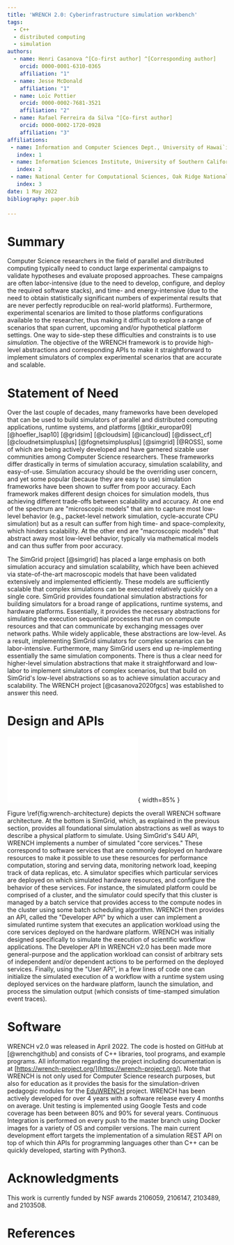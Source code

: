 ```yaml
---
title: 'WRENCH 2.0: Cyberinfrastructure simulation workbench'
tags:
  - C++
  - distributed computing
  - simulation
authors:
  - name: Henri Casanova ^[Co-first author] ^[Corresponding author]
    orcid: 0000-0001-6310-0365
    affiliation: "1"
  - name: Jesse McDonald
    affiliation: "1"
  - name: Loïc Pottier
    orcid: 0000-0002-7681-3521
    affiliation: "2"
  - name: Rafael Ferreira da Silva ^[Co-first author]
    orcid: 0000-0002-1720-0928
    affiliation: "3"
affiliations:
 - name: Information and Computer Sciences Dept., University of Hawai`i at Manoa
   index: 1
 - name: Information Sciences Institute, University of Southern California
   index: 2
 - name: National Center for Computational Sciences, Oak Ridge National Laboratory
   index: 3
date: 1 May 2022
bibliography: paper.bib

---
```


# Summary

Computer Science researchers in the field of parallel and distributed
computing typically need to conduct large experimental campaigns to
validate hypotheses and evaluate proposed approaches. These campaigns are
often labor-intensive (due to the need to develop, configure, and deploy
the required software stacks), and time- and energy-intensive (due to the need
to obtain statistically significant numbers of experimental results that
are never perfectly reproducible on real-world platforms). Furthermore,
experimental scenarios are limited to those platforms configurations
available to the researcher, thus making it difficult to explore a range of
scenarios that span current, upcoming and/or hypothetical platform
settings. One way to side-step these difficulties and constraints is to use
*simulation*.  The objective of the WRENCH framework is to provide
high-level abstractions and corresponding APIs to make it straightforward
to implement simulators of complex experimental scenarios that are accurate
and scalable.


# Statement of Need

Over the last couple of decades, many frameworks have been developed that
can be used to build simulators of parallel and distributed computing
applications, runtime systems, and platforms [@tikir_europar09]
[@hoefler_lsap10] [@gridsim] [@cloudsim] [@icancloud] [@dissect_cf]
[@cloudnetsimplusplus] [@fognetsimplusplus] [@simgrid] [@ROSS],
some of which are being actively developed and have garnered sizable user
communities among Computer Science researchers.
These frameworks differ drastically in terms of
simulation accuracy, simulation scalability, and easy-of-use. Simulation
accuracy should be the overriding user concern, and yet some popular
(because they are easy to use) simulation frameworks have been shown to
suffer from poor accuracy. Each framework makes different design choices
for simulation models, thus achieving different trade-offs between
scalability and accuracy. At one end of the spectrum are "microscopic
models" that aim to capture most low-level behavior (e.g., packet-level
network simulation, cycle-accurate CPU simulation) but as a result can
suffer from high time- and space-complexity, which hinders scalability.  At
the other end are "macroscopic models" that abstract away most low-level
behavior, typically via mathematical models and can thus suffer from poor
accuracy.

The SimGrid project [@simgrid] has placed a large emphasis on both simulation accuracy
and simulation scalability, which have been achieved via state-of-the-art
macroscopic models that have been validated extensively and implemented
efficiently. These models are sufficiently scalable that complex simulations
can be executed relatively quickly on a single core. SimGrid provides
foundational simulation abstractions for building simulators for a broad
range of applications, runtime systems, and hardware platforms.
Essentially, it provides the necessary abstractions for simulating the
execution sequential processes that run on compute resources and that can
communicate by exchanging messages over network paths.  While widely
applicable, these abstractions are low-level.  As a result, implementing
SimGrid simulators for complex scenarios can be labor-intensive.
Furthermore, many SimGrid users end up re-implementing essentially the same
simulation components. There is thus a clear need for higher-level
simulation abstractions that make it straightforward and low-labor to
implement simulators of complex scenarios, but that build on SimGrid's
low-level abstractions so as to achieve simulation accuracy and
scalability. The WRENCH project [@casanova2020fgcs] was established to answer this need.



# Design and APIs

![WRENCH Design and APIs.\label{fig:wrench-architecture}](wrench-architecture.pdf){ width=85% }

Figure \ref{fig:wrench-architecture} depicts the overall WRENCH software
architecture. At the bottom is SimGrid, which, as explained in the previous
section, provides all foundational simulation abstractions as well as ways
to describe a physical platform to simulate.  Using SimGrid's S4U API,
WRENCH implements a number of simulated "core services." These correspond
to software services that are commonly deployed on hardware resources to
make it possible to use these resources for performance computation,
storing and serving data, monitoring network load, keeping track of data
replicas, etc.  A simulator specifies which particular services are
deployed on which simulated hardware resources, and configure the behavior
of these services. For instance, the simulated platform could be comprised of a
cluster, and the simulator could specify that this cluster is managed by a
batch service that provides access to the compute nodes in the cluster
using some batch scheduling algorithm.  WRENCH then provides an API, called
the "Developer API" by which a user can implement a simulated runtime
system that executes an application workload using the core services
deployed on the hardware platform.  WRENCH was initially designed
specifically to simulate the execution of scientific workflow applications.
The Developer API in WRENCH v2.0 has been made more general-purpose and the
application workload can consist of arbitrary sets of independent and/or
dependent actions to be performed on the deployed services.  Finally, using
the "User API", in a few lines of code one can initialize the simulated
execution of a workflow with a runtime system using deployed services on the
hardware platform, launch the simulation, and process the simulation
output (which consists of time-stamped simulation event traces).

# Software

WRENCH v2.0 was released in April 2022. The code is hosted on GitHub at
[@wrenchgithub] and consists of C++ libraries, tool programs, and example
programs. All information regarding the project including documentation
is at [https://wrench-project.org/](https://wrench-project.org/).  Note that
WRENCH is not only used for Computer Science research purposes, but also
for education as it provides the basis for the simulation-driven
pedagogic modules for the [EduWRENCH](https://eduwrench.org) project.
WRENCH has been actively developed for over 4 years with a software release
every 4 months on average. Unit testing is implemented using Google Tests
and code coverage has been between 80% and 90% for several years.
Continuous Integration is performed on every push to the master branch
using Docker images for a variety of OS and compiler versions. The main
current development effort targets the implementation of a simulation REST
API on top of which thin APIs for programming languages other than C++ can
be quickly developed, starting with Python3.


# Acknowledgments

This work is currently funded by NSF awards 2106059, 2106147, 2103489,
and 2103508.

# References
